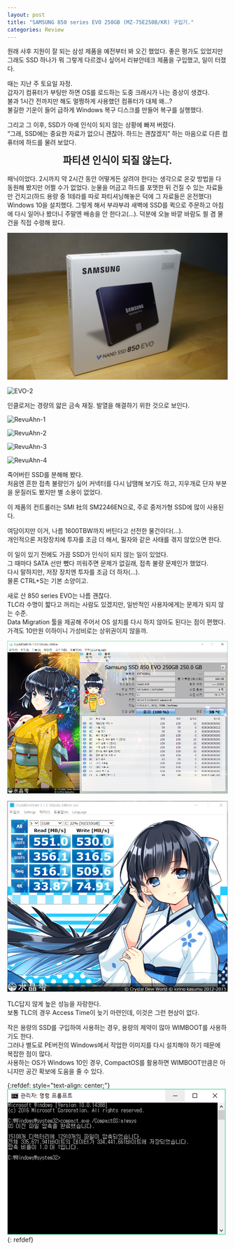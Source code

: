 ```yaml
---
layout: post
title: "SAMSUNG 850 series EVO 250GB (MZ-75E250B/KR) 구입기."
categories: Review
---
```


원래 사후 지원이 잘 되는 삼성 제품을 예전부터 봐 오긴 했었다.
좋은 평가도 있었지만 그래도 SSD 하나가 뭐 그렇게 다르겠나 싶어서 리뷰안테크 제품을 구입했고, 일이 터졌다.
<!--excerpt-->
때는 지난 주 토요일 자정.  
갑자기 컴퓨터가 부팅만 하면 OS를 로드하는 도중 크래시가 나는 증상이 생겼다.  
불과 1시간 전까지만 해도 멀쩡하게 사용했던 컴퓨터가 대체 왜…?  
불길한 기운이 들어 급하게 Windows 복구 디스크를 만들어 복구를 실행했다.

그리고 그 이후, SSD가 아예 인식이 되지 않는 상황에 빠져 버렸다.  
“그래, SSD에는 중요한 자료가 없으니 괜찮아. 하드는 괜찮겠지” 하는 마음으로 다른 컴퓨터에 하드를 물려 보았다.

<center><span style="font-weight:700;font-size:1.6em">파티션 인식이 되질 않는다.</span></center>  <br/>
패닉이었다.  
2시까지 약 2시간 동안 어떻게든 살려야 한다는 생각으로 온갖 방법을 다 동원해 봤지만 어쩔 수가 없었다.  
눈물을 머금고 하드를 포맷한 뒤 건질 수 있는 자료들만 건지고(하드 용량 중 1테라를 따로 파티셔닝해놓은 덕에 그 자료들은 온전했다) Windows 10을 설치했다.  
그렇게 해서 부랴부랴 새벽에 SSD를 퀵으로 주문하고 아침에 다시 일어나 봤더니 주말엔 배송을 안 한다고(…).  
덕분에 오늘 바깥 바람도 쐴 겸 물건을 직접 수령해 왔다.

![EVO-1](/assets/img/2016-07-18/DSC1145.jpg)

![EVO-2](/assets/img/2016-07-18/DSC1150.jpg)

인클로저는 경량의 얇은 금속 재질. 발열을 해결하기 위한 것으로 보인다.

![RevuAhn-1](/assets/img/2016-07-18/DSC1153.jpg)

![RevuAhn-2](/assets/img/2016-07-18/DSC1155.jpg)

![RevuAhn-3](/assets/img/2016-07-18/DSC1156.jpg)

![RevuAhn-4](/assets/img/2016-07-18/DSC1157.jpg)

죽어버린 SSD를 분해해 봤다.  
처음엔 흔한 접촉 불량인가 싶어 커넥터를 다시 납땜해 보기도 하고, 지우개로 단자 부분을 문질러도 봤지만 별 소용이 없었다.

이 제품의 컨트롤러는 SMI 社의 SM2246EN으로, 주로 중저가형 SSD에 많이 사용된다.

여담이지만 이거, 나름 1600TBW까지 버틴다고 선전한 물건이다(…).  
개인적으론 저장장치에 투자를 조금 더 해서, 필자와 같은 사태를 겪지 않았으면 한다.

이 일이 있기 전에도 가끔 SSD가 인식이 되지 않는 일이 있었다.  
그 때마다 SATA 선만 뺐다 끼워주면 문제가 없길래, 접촉 불량 문제인가 했었다.  
다시 말하지만, 저장 장치엔 투자를 조금 더 하자(…).  
물론 CTRL+S는 기본 소양이고.

새로 산 850 series EVO는 나름 괜찮다.  
TLC라 수명이 짧다고 꺼리는 사람도 있겠지만, 일반적인 사용자에게는 문제가 되지 않는 수준.  
Data Migration 툴을 제공해 주어서 OS 설치를 다시 하지 않아도 된다는 점이 편했다.  
가격도 10만원 이하이니 가성비로는 상위권이지 않을까.

![Benchmark-1](/assets/img/2016-07-18/SSD_INFO-1.png)

![Benchmark-2](/assets/img/2016-07-18/SSD_MARK.png)

TLC답지 않게 높은 성능을 자랑한다.  
보통 TLC의 경우 Access Time이 늦기 마련인데, 이것은 그런 현상이 없다.

작은 용량의 SSD를 구입하여 사용하는 경우, 용량의 제약이 많아 WIMBOOT를 사용하기도 한다.  
그러나 별도로 PE버전의 Windows에서 작업한 이미지를 다시 설치해야 하기 때문에 복잡한 점이 많다.  
사용하는 OS가 Windows 10인 경우, CompactOS를 활용하면 WIMBOOT만큼은 아니지만 공간 확보에 도움을 줄 수 있다.

{:refdef: style="text-align: center;"}
![Benchmark-3](/assets/img/2016-07-18/cmd.png)
{: refdef}
